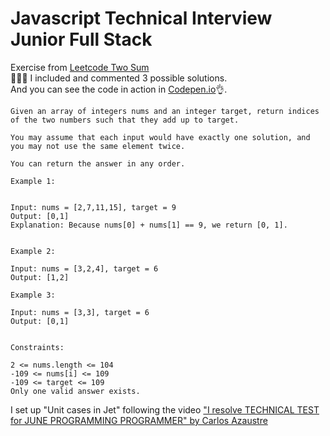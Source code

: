 # Javascript Technical Interview Junior Full Stack
Exercise from <a href="https://leetcode.com/problems/two-sum/">Leetcode Two Sum</a><br>👨🏽‍💻
I included and commented 3 possible solutions.<br>
And you can see the code in action in <a href="https://codepen.io/javideas/pen/zYLdwOQ">Codepen.io</a>👌.
```
Given an array of integers nums and an integer target, return indices of the two numbers such that they add up to target.

You may assume that each input would have exactly one solution, and you may not use the same element twice.

You can return the answer in any order.

Example 1:


Input: nums = [2,7,11,15], target = 9
Output: [0,1]
Explanation: Because nums[0] + nums[1] == 9, we return [0, 1].


Example 2:

Input: nums = [3,2,4], target = 6
Output: [1,2]

Example 3:

Input: nums = [3,3], target = 6
Output: [0,1]


Constraints:

2 <= nums.length <= 104
-109 <= nums[i] <= 109
-109 <= target <= 109
Only one valid answer exists.
```
I set up "Unit cases in Jet" following the video <a href="https://www.youtube.com/watch?v=I27ZJU2_-Og">"I resolve TECHNICAL TEST for JUNE PROGRAMMING PROGRAMMER" by Carlos Azaustre</a>
